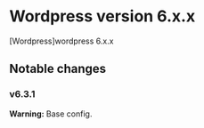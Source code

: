 # Wordpress version 6.x.x

[Wordpress]wordpress 6.x.x


## Notable changes

### v6.3.1
**Warning:** Base config.